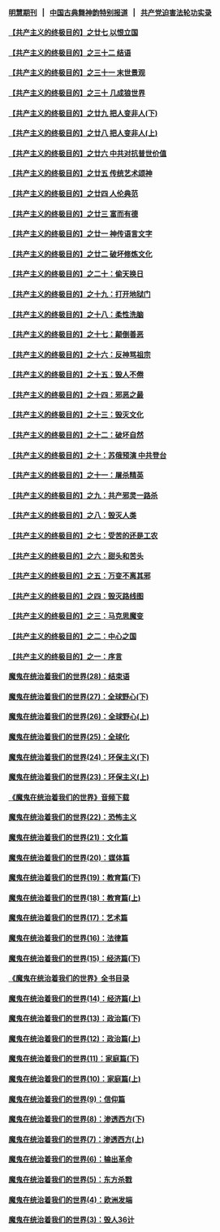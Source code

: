 #### [明慧期刊](https://github.com/gfw-breaker/mh-qikan) &nbsp;&nbsp;|&nbsp;&nbsp; [中国古典舞神韵特别报道](https://github.com/gfw-breaker/mh-news/blob/master/shenyun.md?t=07082035) &nbsp;&nbsp;|&nbsp;&nbsp; [共产党迫害法轮功实录](https://github.com/gfw-breaker/mh-news/blob/master/README.md?t=07082035)  

#### [【共产主义的终极目的】之廿七 以恨立国](../pages/nsc422/n11336944.md?t=07082035) 

#### [【共产主义的终极目的】之三十二 结语](../pages/nsc422/n11360535.md?t=07082035) 

#### [【共产主义的终极目的】之三十一 末世景观](../pages/nsc422/n11351129.md?t=07082035) 

#### [【共产主义的终极目的】之三十 几成狼世界](../pages/nsc422/n11348280.md?t=07082035) 

#### [【共产主义的终极目的】之廿九 把人变非人(下)](../pages/nsc422/n11344140.md?t=07082035) 

#### [【共产主义的终极目的】之廿八 把人变非人(上)](../pages/nsc422/n11340492.md?t=07082035) 

#### [【共产主义的终极目的】之廿六 中共对抗普世价值](../pages/nsc422/n11324785.md?t=07082035) 

#### [【共产主义的终极目的】之廿五 传统艺术颂神](../pages/nsc422/n11296396.md?t=07082035) 

#### [【共产主义的终极目的】之廿四 人伦典范](../pages/nsc422/n11296397.md?t=07082035) 

#### [【共产主义的终极目的】之廿三 富而有德](../pages/nsc422/n11283598.md?t=07082035) 

#### [【共产主义的终极目的】之廿一 神传语言文字](../pages/nsc422/n11263265.md?t=07082035) 

#### [【共产主义的终极目的】之廿二 破坏修炼文化](../pages/nsc422/n11245728.md?t=07082035) 

#### [【共产主义的终极目的】之二十：偷天换日](../pages/nsc422/n11238846.md?t=07082035) 

#### [【共产主义的终极目的】之十九：打开地狱门](../pages/nsc422/n11206376.md?t=07082035) 

#### [【共产主义的终极目的】之十八：柔性洗脑](../pages/nsc422/n11199994.md?t=07082035) 

#### [【共产主义的终极目的】之十七：颠倒善恶](../pages/nsc422/n11179782.md?t=07082035) 

#### [【共产主义的终极目的】之十六：反神骂祖宗](../pages/nsc422/n11166798.md?t=07082035) 

#### [【共产主义的终极目的】之十五：毁人不倦](../pages/nsc422/n11166792.md?t=07082035) 

#### [【共产主义的终极目的】之十四：邪恶之最](../pages/nsc422/n11150249.md?t=07082035) 

#### [【共产主义的终极目的】之十三：毁灭文化](../pages/nsc422/n11135227.md?t=07082035) 

#### [【共产主义的终极目的】之十二：破坏自然](../pages/nsc422/n11135214.md?t=07082035) 

#### [【共产主义的终极目的】之十：苏俄预演 中共登台](../pages/nsc422/n11118424.md?t=07082035) 

#### [【共产主义的终极目的】之十一：屠杀精英](../pages/nsc422/n11118442.md?t=07082035) 

#### [【共产主义的终极目的】之九：共产邪灵一路杀](../pages/nsc422/n11114139.md?t=07082035) 

#### [【共产主义的终极目的】之八：毁灭人类](../pages/nsc422/n11108503.md?t=07082035) 

#### [【共产主义的终极目的】之七：受苦的还是工农](../pages/nsc422/n11101809.md?t=07082035) 

#### [【共产主义的终极目的】之六：甜头和苦头](../pages/nsc422/n11096971.md?t=07082035) 

#### [【共产主义的终极目的】之五：万变不离其邪](../pages/nsc422/n11091285.md?t=07082035) 

#### [【共产主义的终极目的】之四：毁灭路线图](../pages/nsc422/n11086284.md?t=07082035) 

#### [【共产主义的终极目的】之三：马克思魔变](../pages/nsc422/n11061941.md?t=07082035) 

#### [【共产主义的终极目的】之二：中心之国](../pages/nsc422/n11047728.md?t=07082035) 

#### [【共产主义的终极目的】之一：序言](../pages/nsc422/n11086077.md?t=07082035) 

#### [魔鬼在统治着我们的世界(28)：结束语](../pages/nsc422/n10936246.md?t=07082035) 

#### [魔鬼在统治着我们的世界(27)：全球野心(下)](../pages/nsc422/n10928319.md?t=07082035) 

#### [魔鬼在统治着我们的世界(26)：全球野心(上)](../pages/nsc422/n10900318.md?t=07082035) 

#### [魔鬼在统治着我们的世界(25)：全球化](../pages/nsc422/n10788205.md?t=07082035) 

#### [魔鬼在统治着我们的世界(24)：环保主义(下)](../pages/nsc422/n10695307.md?t=07082035) 

#### [魔鬼在统治着我们的世界(23)：环保主义(上)](../pages/nsc422/n10688613.md?t=07082035) 

#### [《魔鬼在统治着我们的世界》音频下载](../pages/nsc422/n10635553.md?t=07082035) 

#### [魔鬼在统治着我们的世界(22)：恐怖主义](../pages/nsc422/n10614727.md?t=07082035) 

#### [魔鬼在统治着我们的世界(21)：文化篇](../pages/nsc422/n10597706.md?t=07082035) 

#### [魔鬼在统治着我们的世界(20)：媒体篇](../pages/nsc422/n10586579.md?t=07082035) 

#### [魔鬼在统治着我们的世界(19)：教育篇(下)](../pages/nsc422/n10564808.md?t=07082035) 

#### [魔鬼在统治着我们的世界(18)：教育篇(上)](../pages/nsc422/n10526970.md?t=07082035) 

#### [魔鬼在统治着我们的世界(17)：艺术篇](../pages/nsc422/n10499093.md?t=07082035) 

#### [魔鬼在统治着我们的世界(16)：法律篇](../pages/nsc422/n10485969.md?t=07082035) 

#### [魔鬼在统治着我们的世界(15)：经济篇(下)](../pages/nsc422/n10469975.md?t=07082035) 

#### [《魔鬼在统治着我们的世界》全书目录](../pages/nsc422/n10464261.md?t=07082035) 

#### [魔鬼在统治着我们的世界(14)：经济篇(上)](../pages/nsc422/n10457370.md?t=07082035) 

#### [魔鬼在统治着我们的世界(13)：政治篇(下)](../pages/nsc422/n10448270.md?t=07082035) 

#### [魔鬼在统治着我们的世界(12)：政治篇(上)](../pages/nsc422/n10444576.md?t=07082035) 

#### [魔鬼在统治着我们的世界(11)：家庭篇(下)](../pages/nsc422/n10440961.md?t=07082035) 

#### [魔鬼在统治着我们的世界(10)：家庭篇(上)](../pages/nsc422/n10435448.md?t=07082035) 

#### [魔鬼在统治着我们的世界(9)：信仰篇](../pages/nsc422/n10432159.md?t=07082035) 

#### [魔鬼在统治着我们的世界(8)：渗透西方(下)](../pages/nsc422/n10429603.md?t=07082035) 

#### [魔鬼在统治着我们的世界(7)：渗透西方(上)](../pages/nsc422/n10426013.md?t=07082035) 

#### [魔鬼在统治着我们的世界(6)：输出革命](../pages/nsc422/n10421536.md?t=07082035) 

#### [魔鬼在统治着我们的世界(5)：东方杀戮](../pages/nsc422/n10417707.md?t=07082035) 

#### [魔鬼在统治着我们的世界(4)：欧洲发端](../pages/nsc422/n10414890.md?t=07082035) 

#### [魔鬼在统治着我们的世界(3)：毁人36计](../pages/nsc422/n10411583.md?t=07082035) 

